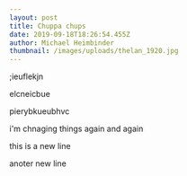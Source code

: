 ```yaml
---
layout: post
title: Chuppa chups
date: 2019-09-18T18:26:54.455Z
author: Michael Heimbinder
thumbnail: /images/uploads/thelan_1920.jpg
---
```

;ieuflekjn

elcneicbue

pierybkueubhvc

i'm chnaging things again and again

this is a new line

anoter new line
